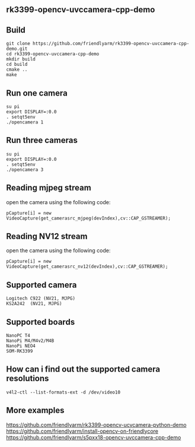 ## **rk3399-opencv-uvccamera-cpp-demo**

Build
------------
```
git clone https://github.com/friendlyarm/rk3399-opencv-uvccamera-cpp-demo.git
cd rk3399-opencv-uvccamera-cpp-demo
mkdir build
cd build
cmake ..
make
```

Run one camera
------------
```
su pi
export DISPLAY=:0.0
. setqt5env
./opencamera 1
```

Run three cameras
------------
```
su pi
export DISPLAY=:0.0
. setqt5env
./opencamera 3
```

Reading mjpeg stream
------------
open the camera using the following code:
```
pCapture[i] = new VideoCapture(get_camerasrc_mjpeg(devIndex),cv::CAP_GSTREAMER);
```

Reading NV12 stream
------------
open the camera using the following code:
```
pCapture[i] = new VideoCapture(get_camerasrc_nv12(devIndex),cv::CAP_GSTREAMER);
```

Supported camera
------------
```
Logitech C922 (NV21, MJPG)
KS2A242  (NV21, MJPG)
```

Supported boards
------------
```
NanoPC T4
NanoPi M4/M4v2/M4B
NanoPi NEO4
SOM-RK3399
```

How can i find out the supported camera resolutions
------------
```
v4l2-ctl --list-formats-ext -d /dev/video10
```

More examples
------------
https://github.com/friendlyarm/rk3399-opencv-ucvcamera-python-demo  
https://github.com/friendlyarm/install-opencv-on-friendlycore  
https://github.com/friendlyarm/s5pxx18-opencv-uvccamera-cpp-demo  

